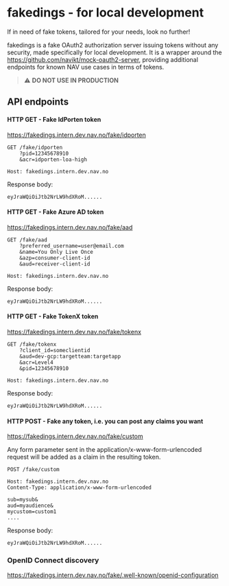 # fakedings - for local development

If in need of fake tokens, tailored for your needs, look no further!

fakedings is a fake OAuth2 authorization server issuing tokens without any security, made specifically for local development.
It is a wrapper around the https://github.com/navikt/mock-oauth2-server, providing additional endpoints for known NAV use cases in terms of tokens. 

> ⚠️ **DO NOT USE IN PRODUCTION**

## API endpoints

#### HTTP GET - Fake IdPorten token 

https://fakedings.intern.dev.nav.no/fake/idporten

``` http request
GET /fake/idporten
    ?pid=12345678910
    &acr=idporten-loa-high

Host: fakedings.intern.dev.nav.no
```
Response body:
``` 
eyJraWQiOiJtb2NrLW9hdXRoM......
```    

#### HTTP GET - Fake Azure AD token

https://fakedings.intern.dev.nav.no/fake/aad

``` http request
GET /fake/aad
    ?preferred_username=user@email.com
    &name=You Only Live Once
    &azp=consumer-client-id
    &aud=receiver-client-id

Host: fakedings.intern.dev.nav.no
```
Response body:
``` 
eyJraWQiOiJtb2NrLW9hdXRoM......
```    

#### HTTP GET - Fake TokenX token

https://fakedings.intern.dev.nav.no/fake/tokenx

``` http request
GET /fake/tokenx
    ?client_id=someclientid
    &aud=dev-gcp:targetteam:targetapp
    &acr=Level4
    &pid=12345678910

Host: fakedings.intern.dev.nav.no
```
Response body:
``` 
eyJraWQiOiJtb2NrLW9hdXRoM......
```    

#### HTTP POST - Fake any token, i.e. you can post any claims you want

https://fakedings.intern.dev.nav.no/fake/custom

Any form parameter sent in the application/x-www-form-urlencoded request will be added as a claim in the resulting token.

``` http request
POST /fake/custom

Host: fakedings.intern.dev.nav.no
Content-Type: application/x-www-form-urlencoded

sub=mysub&
aud=myaudience&
mycustom=custom1
....
```
Response body:
``` 
eyJraWQiOiJtb2NrLW9hdXRoM......
```    

### OpenID Connect discovery
https://fakedings.intern.dev.nav.no/fake/.well-known/openid-configuration

